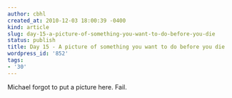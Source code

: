 ```yaml
---
author: cbhl
created_at: 2010-12-03 18:00:39 -0400
kind: article
slug: day-15-a-picture-of-something-you-want-to-do-before-you-die
status: publish
title: Day 15 - A picture of something you want to do before you die
wordpress_id: '852'
tags:
- '30'
---
```


Michael forgot to put a picture here. Fail.
